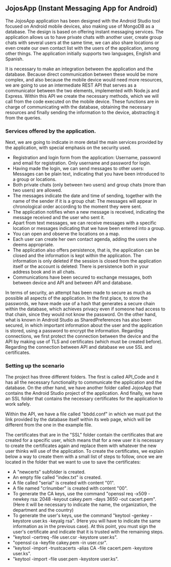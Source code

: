 ## JojosApp (Instant Messaging App for Android)
The JojosApp application has been designed with the Android Studio tool focused on Android mobile devices, also making use of MongoDB as a database. The design is based on offering instant messaging services. The application allows us to have private chats with another user, create group chats with several users at the same time, we can also share locations or even create our own contact list with the users of the application, among other things. The application initially supports two languages, English and Spanish.

It is necessary to make an integration between the application and the database. Because direct communication between these would be more complex, and also because the mobile device would need more resources, we are going to use an intermediate REST API that serves as a communicator between the two elements, implemented with Node.js and Express. Within this API we create the necessary methods, which we will call from the code executed on the mobile device. These functions are in charge of communicating with the database, obtaining the necessary resources and finally sending the information to the device, abstracting it from the queries.

### Services offered by the application.
Next, we are going to indicate in more detail the main services provided by the application, with special emphasis on the security used.

- Registration and login form from the application: Username, password and email for registration. Only username and password for login. 
- Having made the login, we can send messages to other users: Messages can be plain text, indicating that you have been introduced to a group or locations.
- Both private chats (only between two users) and group chats (more than two users) are allowed.
- The messages indicate the date and time of sending, together with the name of the sender if it is a group chat: The messages will appear in chronological order according to the moment they were sent.
- The application notifies when a new message is received, indicating the message received and the user who sent it.
- Apart from text messages, we can receive messages with a specific location or messages indicating that we have been entered into a group.
- You can open and observe the locations on a map.
- Each user can create her own contact agenda, adding the users she deems appropriate.
- The application also offers persistence, that is, the application can be closed and the information is kept within the application. The information is only deleted if the session is closed from the application itself or the account is deleted: There is persistence both in your address book and in all chats.
- Communications have been secured to exchange messages, both between device and API and between API and database.

In terms of security, an attempt has been made to secure as much as possible all aspects of the application. In the first place, to store the passwords, we have made use of a hash that generates a secure chain within the database, which achieves privacy even if someone had access to that chain, since they would not know the password. On the other hand, what is known in Android Studio as SharedPreferences has also been secured, in which important information about the user and the application is stored, using a password to encrypt the information. Regarding connections, we first protect the connection between the device and the API by making use of TLS and certificates (which must be created before). Regarding the connection between API and database we use SSL and certificates.

### Setting up the scenario

The project has three different folders. The first is called API_Code and it has all the necessary functionality to communicate the application and the database. On the other hand, we have another folder called JojosApp that contains the Android Studio project of the application. And finally, we have an SSL folder that contains the necessary certificates for the application to work safely.

Within the API, we have a file called "bbdd.conf" in which we must put the link provided by the database itself within its web page, which will be different from the one in the example file.

The certificates that are in the "SSL" folder contain the certificates that are created for a specific user, which means that for a new user it is necessary to create the certificates again and replace them with whatever the new user thinks will use of the application. To create the certificates, we explain below a way to create them with a small list of steps to follow, once we are located in the folder that we want to use to save the certificates:

- A "newcerts" subfolder is created.
- An empty file called "index.txt" is created.
- A file called "serial" is created with content "01".
- A file named "crlnumber" is created with content "00".
- To generate the CA keys, use the command "openssl req -x509 -newkey rsa: 2048 -keyout cakey.pem -days 3650 -out cacert.pem". (Here it will be necessary to indicate the name, the organization, the department and the country)
- To generate the user's keys, use the command "keytool -genkey -keystore user.ks -keyalg rsa". (Here you will have to indicate the same information as in the previous case). At this point, you must sign the user's certificate and indicate that it is trusted with the remaining steps.
- "keytool -certreq -file user.csr -keystore user.ks".
- "openssl ca -keyfile cakey.pem -in user.csr".
- "keytool -import -trustcacerts -alias CA -file cacert.pem -keystore user.ks".
- "keytool -import -file user.pem -keystore user.ks".
